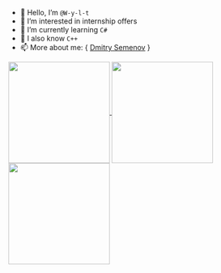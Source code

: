 - 👋 Hello, I’m `@W-y-l-t`
- 👀 I’m interested in internship offers
- 🌱 I’m currently learning `C#`
- 🧠 I also know `C++`
- 📫 More about me:
{
  [Dmitry Semenov](https://bento.me/wylt)
}

<a href="https://github.com/anuraghazra/github-readme-stats">
  <img height=200 align="center" src="https://github-readme-stats.vercel.app/api?username=W-y-l-t&show_icons=true&theme=tokyonight" />
</a>

<a href="https://github.com/anuraghazra/convoychat">
  <img height=200 align="center" src="https://github-readme-stats.vercel.app/api/top-langs?username=W-y-l-t&layout=donut&langs_count=8&theme=tokyonight&card_width=320" />
</a>

<a href="https://git.io/streak-stats">
  <img height=200 align="center" src="https://github-readme-streak-stats.herokuapp.com?user=W-y-l-t&theme=tokyonight&card_width=807" />
</a>
